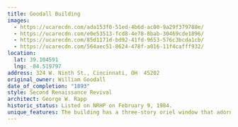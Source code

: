 ```yaml
---
title: Goodall Building
images:
  - https://ucarecdn.com/ada153f0-51ed-4b6d-ac00-9a29f379788e/
  - https://ucarecdn.com/e0e53513-fcd8-4e78-8bab-30469cde1896/
  - https://ucarecdn.com/85d1171d-bd92-41fd-9653-576c3bcda1cb/
  - https://ucarecdn.com/564aec51-8624-478f-a016-11f4cafff932/
location:
  lat: 39.104591
  lng: -84.519797
address: 324 W. Ninth St., Cincinnati, OH  45202
original_owner: William Goodall
date_of_completion: "1893"
style: Second Renaissance Revival
architect: George W. Rapp
historic_status: Listed on NRHP on February 9, 1984.
unique_features: The building has a three-story oriel window that adorns its southwest corner.
---
```

